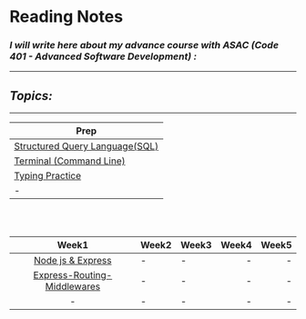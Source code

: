 # Reading Notes
### *I will write here about my advance course with ASAC (Code 401 - Advanced Software Development) :*


---
## *Topics:*
---

|Prep|
|----------|
|[Structured Query Language(SQL)](./Prep/SQL.md)|
|[Terminal (Command Line)](./Prep/Terminal.md)|
|[Typing Practice](./Prep/TypingPractice.md)|
|-|

<br />
<br />

|Week1|Week2|Week3|Week4|Week5|
|:-------------:|:---------|:-------------|----:|----:|
|[Node js & Express](./Advance/Week%201/Express.md)|-|-|-|-|
|[Express-Routing-Middlewares](./Advance/Week%201/Express-Routing-Middlewares.md)|-|-|-|-|
|-|-|-|-|-|
